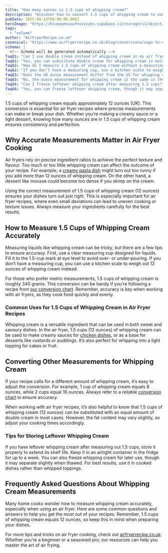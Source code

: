 ```yaml
---
title: "How many ounces is 1.5 cups of whipping cream?"
description: "Discover how to convert 1.5 cups of whipping cream to ounces (UK) for perfect air fryer recipes every time. Get precise measurements now!"
pubDate: 2025-08-14T00:00:00.000Z
heroImage: "https://klueoymssxwfnxsvcyhv.supabase.co/storage/v1/object/public/Shmucket/how-many-ounces-is-1-5-cups-whipping-cream.webp"
tags:
  - "volume"
author: "AirFryerRecipe.co.uk"
canonical: "https://www.airfryerrecipe.co.uk/blog/conversions/cups-to-ounces/how-many-ounces-is-1-5-cups-whipping-cream"
schema: |
  <!-- Schema will be generated automatically -->
faqQ1: "Can I use double cream instead of whipping cream in my air fryer recipes?"
faqA1: "Yes, you can substitute double cream for whipping cream in most air fryer recipes. However, double cream has a higher fat content, which may affect the texture of your dish. Adjust cooking times slightly to account for the difference."
faqQ2: "How do I measure 1.5 cups of whipping cream without a measuring cup?"
faqA2: "If you don’t have a measuring cup, use a kitchen scale to weigh out 12 ounces (340 grams) of whipping cream. Alternatively, you can estimate using a standard mug, but this method is less accurate."
faqQ3: "Does the UK ounce measurement differ from the US for whipping cream?"
faqA3: "No, the ounce measurement for whipping cream is the same in the UK and the US. However, cup sizes can vary slightly, so it’s best to use weight measurements for precision."
faqQ4: "Can I freeze leftover whipping cream after measuring 1.5 cups?"
faqA4: "Yes, you can freeze leftover whipping cream, though it may separate slightly when thawed. It’s best used in cooked dishes rather than whipped toppings after freezing. Store it in an airtight container for up to three months."
---
```

<p>1.5 cups of whipping cream equals approximately 12 ounces (UK). This conversion is essential for air fryer recipes where precise measurements can make or break your dish. Whether you’re making a creamy sauce or a light dessert, knowing how many ounces are in 1.5 cups of whipping cream ensures consistency and perfection.</p>

<h2>Why Accurate Measurements Matter in Air Fryer Cooking</h2>
<p>Air fryers rely on precise ingredient ratios to achieve the perfect texture and flavour. Too much or too little whipping cream can affect the outcome of your recipe. For example, a <a href=https://www.airfryerrecipe.co.uk/recipes>creamy pasta dish</a> might turn out too runny if you add more than 12 ounces of whipping cream. On the other hand, a dessert like mousse could become too dense if you skimp on the cream.</p>
<p>Using the correct measurement of 1.5 cups of whipping cream (12 ounces) ensures your dishes turn out just right. This is especially important for air fryer recipes, where even small deviations can lead to uneven cooking or texture issues. Always measure your ingredients carefully for the best results.</p>

<h2>How to Measure 1.5 Cups of Whipping Cream Accurately</h2>
<p>Measuring liquids like whipping cream can be tricky, but there are a few tips to ensure accuracy. First, use a clear measuring cup designed for liquids. Fill it to the 1.5-cup mark at eye level to avoid over- or under-pouring. If you don’t have a measuring cup, you can use a kitchen scale to weigh out 12 ounces of whipping cream instead.</p>
<p>For those who prefer metric measurements, 1.5 cups of whipping cream is roughly 340 grams. This conversion can be handy if you’re following a recipe from <a href=https://www.airfryerrecipe.co.uk/air-fryer-conversion-chart>our conversion chart</a>. Remember, accuracy is key when working with air fryers, as they cook food quickly and evenly.</p>

<h3>Common Uses for 1.5 Cups of Whipping Cream in Air Fryer Recipes</h3>
<p>Whipping cream is a versatile ingredient that can be used in both sweet and savoury dishes. In the air fryer, 1.5 cups (12 ounces) of whipping cream can be used to make creamy sauces for <a href=https://www.airfryerrecipe.co.uk/recipe-category/chicken>chicken dishes</a>, or as a base for desserts like custards or puddings. It’s also perfect for whipping into a light topping for cakes or fruit.</p>

<h2>Converting Other Measurements for Whipping Cream</h2>
<p>If your recipe calls for a different amount of whipping cream, it’s easy to adjust the conversion. For example, 1 cup of whipping cream equals 8 ounces, while 2 cups equal 16 ounces. Always refer to a reliable <a href=https://www.airfryerrecipe.co.uk/air-fryer-conversion-chart>conversion chart</a> to ensure accuracy.</p>
<p>When working with air fryer recipes, it’s also helpful to know that 1.5 cups of whipping cream (12 ounces) can be substituted with an equal amount of double cream in most cases. However, the fat content may vary slightly, so adjust your cooking times accordingly.</p>

<h3>Tips for Storing Leftover Whipping Cream</h3>
<p>If you have leftover whipping cream after measuring out 1.5 cups, store it properly to extend its shelf life. Keep it in an airtight container in the fridge for up to a week. You can also freeze whipping cream for later use, though it may separate slightly when thawed. For best results, use it in cooked dishes rather than whipped toppings.</p>

<h2>Frequently Asked Questions About Whipping Cream Measurements</h2>
<p>Many home cooks wonder how to measure whipping cream accurately, especially when using an air fryer. Here are some common questions and answers to help you get the most out of your recipes. Remember, 1.5 cups of whipping cream equals 12 ounces, so keep this in mind when preparing your dishes.</p>
<p>For more tips and tricks on air fryer cooking, check out <a href=https://www.airfryerrecipe.co.uk>airfryerrecipe.co.uk</a>. Whether you’re a beginner or a seasoned pro, our resources can help you master the art of air frying.</p>

